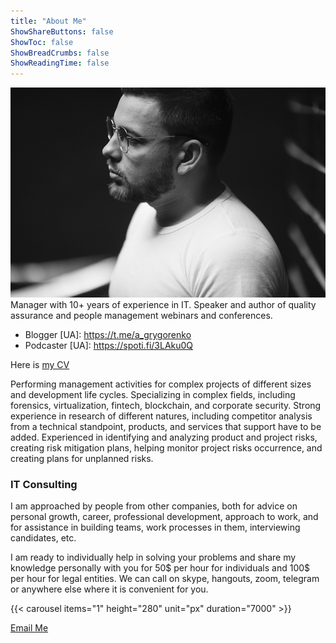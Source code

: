 ```yaml
---
title: "About Me"
ShowShareButtons: false
ShowToc: false
ShowBreadCrumbs: false
ShowReadingTime: false
---
```

![profileimage](profile.jpg#center)
Manager <span class="personal">with 10+ years </span> of experience in IT. Speaker and author of quality assurance and people management webinars and conferences.
- Blogger [UA]: https://t.me/a_grygorenko
- Podcaster [UA]: https://spoti.fi/3LAku0Q 

Here is [my CV](.././Artem_Grygorenko_CV.pdf)

Performing management activities for <span class="personal">complex projects of different sizes</span> and development life cycles. Specializing in complex fields, including forensics, virtualization, fintech, blockchain, and corporate security.
Strong experience in research of different natures, including competitor analysis from a technical standpoint, products, and services that support have to be added.
Experienced in identifying and analyzing product and project risks, creating risk mitigation plans, helping monitor project risks occurrence, and creating plans for unplanned risks.


### IT Consulting 

I am approached by people from other companies, both for advice on personal growth, career, professional development, approach to work, and for assistance in building teams, work processes in them, interviewing candidates, etc.

I am ready to individually help in solving your problems and share my knowledge personally with you for <span class="personal"> 50$  per hour </span> for individuals and <span class="personal"> 100$  per hour </span> for legal entities. 
We can call on skype, hangouts, zoom, telegram or anywhere else where it is convenient for you.

{{< carousel items="1" height="280" unit="px" duration="7000" >}}

<div class="center">
  <a href="mailto:grygorenko.artem@gmail.com" class="button">Email Me</a>
</div>
